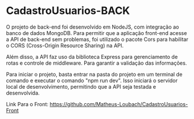 # CadastroUsuarios-BACK

O projeto de back-end foi desenvolvido em NodeJS, com integração ao banco de dados MongoDB. Para permitir que a aplicação front-end acesse a API de back-end sem problemas, foi utilizado o pacote Cors para habilitar o CORS (Cross-Origin Resource Sharing) na API.

Além disso, a API faz uso da biblioteca Express para gerenciamento de rotas e controle de middleware. Para garantir a validação das informações.

Para iniciar o projeto, basta entrar na pasta do projeto em um terminal de comando e executar o comando "npm run dev". Isso iniciará o servidor local de desenvolvimento, permitindo que a API seja testada e desenvolvida.


Link Para o Front: https://github.com/Matheus-Loubach/CadastroUsuarios-Front
